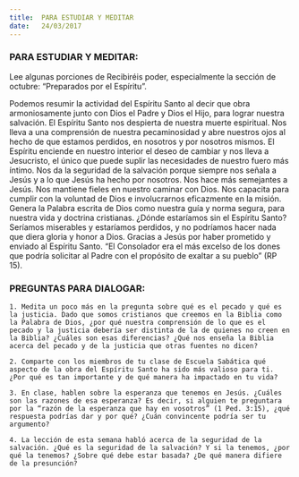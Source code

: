 ```yaml
---
title:  PARA ESTUDIAR Y MEDITAR
date:   24/03/2017
---
```


### PARA ESTUDIAR Y MEDITAR:
Lee algunas porciones de Recibiréis poder, especialmente la sección de octubre: “Preparados por el Espíritu”.

Podemos resumir la actividad del Espíritu Santo al decir que obra armoniosamente junto con Dios el Padre y Dios el Hijo, para lograr nuestra salvación. El Espíritu Santo nos despierta de nuestra muerte espiritual. Nos lleva a una comprensión de nuestra pecaminosidad y abre nuestros ojos al hecho de que estamos perdidos, en nosotros y por nosotros mismos. El Espíritu enciende en nuestro interior el deseo de cambiar y nos lleva a Jesucristo, el único que puede suplir las necesidades de nuestro fuero más íntimo. Nos da la seguridad de la salvación porque siempre nos señala a Jesús y a lo que Jesús ha hecho por nosotros. Nos hace más semejantes a Jesús. Nos mantiene fieles en nuestro caminar con Dios. Nos capacita para cumplir con la voluntad de Dios e involucrarnos eficazmente en la misión. Genera la Palabra escrita de Dios como nuestra guía y norma segura, para nuestra vida y doctrina cristianas. ¿Dónde estaríamos sin el Espíritu Santo? Seríamos miserables y estaríamos perdidos, y no podríamos hacer nada que diera gloria y honor a Dios. Gracias a Jesús por haber prometido y enviado al Espíritu Santo. “El Consolador era el más excelso de los dones que podría solicitar al Padre con el propósito de exaltar a su pueblo” (RP 15). 

### PREGUNTAS PARA DIALOGAR:

`1. Medita un poco más en la pregunta sobre qué es el pecado y qué es la justicia. Dado que somos cristianos que creemos en la Biblia como la Palabra de Dios, ¿por qué nuestra comprensión de lo que es el pecado y la justicia debería ser distinta de la de quienes no creen en la Biblia? ¿Cuáles son esas diferencias? ¿Qué nos enseña la Biblia acerca del pecado y de la justicia que otras fuentes no dicen?`

`2. Comparte con los miembros de tu clase de Escuela Sabática qué aspecto de la obra del Espíritu Santo ha sido más valioso para ti. ¿Por qué es tan importante y de qué manera ha impactado en tu vida?`

`3. En clase, hablen sobre la esperanza que tenemos en Jesús. ¿Cuáles son las razones de esa esperanza? Es decir, si alguien te preguntara por la “razón de la esperanza que hay en vosotros” (1 Ped. 3:15), ¿qué respuesta podrías dar y por qué? ¿Cuán convincente podría ser tu argumento?`

`4. La lección de esta semana habló acerca de la seguridad de la salvación. ¿Qué es la seguridad de la salvación? Y si la tenemos, ¿por qué la tenemos? ¿Sobre qué debe estar basada? ¿De qué manera difiere de la presunción?`